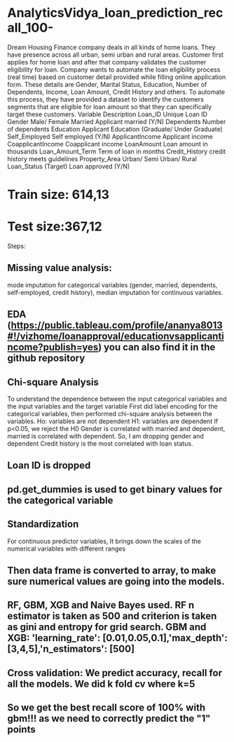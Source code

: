 # AnalyticsVidya_loan_prediction_recall_100-
Dream Housing Finance company deals in all kinds of home loans. They have presence across all urban, semi urban and rural areas. Customer first applies for home loan and after that company validates the customer eligibility for loan. Company wants to automate the loan eligibility process (real time) based on customer detail provided while filling online application form. These details are Gender, Marital Status, Education, Number of Dependents, Income, Loan Amount, Credit History and others. To automate this process, they have provided a dataset to identify the customers segments that are eligible for loan amount so that they can specifically target these customers. 
Variable	Description
Loan_ID	Unique Loan ID
Gender	Male/ Female
Married	Applicant married (Y/N)
Dependents	Number of dependents
Education	Applicant Education (Graduate/ Under Graduate)
Self_Employed	Self employed (Y/N)
ApplicantIncome	Applicant income
CoapplicantIncome	Coapplicant income
LoanAmount	Loan amount in thousands
Loan_Amount_Term	Term of loan in months
Credit_History	credit history meets guidelines
Property_Area	Urban/ Semi Urban/ Rural
Loan_Status	(Target) Loan approved (Y/N)

# Train size: 614,13
# Test size:367,12

Steps:
## Missing value analysis:
mode imputation for categorical variables (gender, married, dependents, self-employed, credit history), median imputation for continuous variables.
## EDA (https://public.tableau.com/profile/ananya8013#!/vizhome/loanapproval/educationvsapplicantincome?publish=yes) you can also find it in the github repository
## Chi-square Analysis
To understand the dependence between the input categorical variables and the input variables and the target variable
First did label encoding for the categorical variables, then performed chi-square analysis between the variables.
Ho: variables are not dependent
H1: variables are dependent
If p<0.05, we reject the H0
Gender is correlated with married and dependent, married is correlated with dependent. So, I am dropping gender and dependent
Credit history is the most correlated with loan status.
## Loan ID is dropped
## pd.get_dummies is used to get binary values for the categorical variable
## Standardization
For continuous predictor variables, It brings down the scales of the numerical variables with different ranges
## Then data frame is converted to array, to make sure numerical values are going into the models.
## RF, GBM, XGB and Naive Bayes used. RF n estimator is taken as 500 and criterion is taken as gini and entropy for grid search. GBM and XGB: 'learning_rate': [0.01,0.05,0.1],'max_depth': [3,4,5],'n_estimators': [500]
## Cross validation: We predict accuracy, recall for all the models. We did k fold cv where k=5 
## So we get the best recall score of 100% with gbm!!! as we need to correctly predict the "1" points


